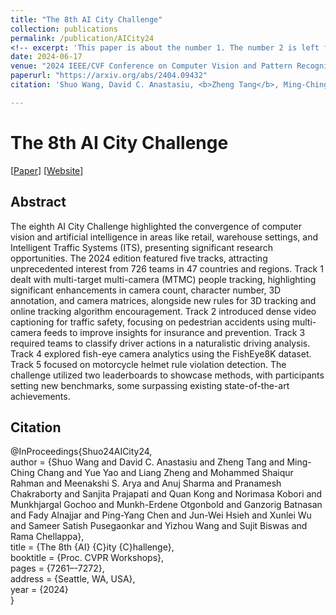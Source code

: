 ```yaml
---
title: "The 8th AI City Challenge"
collection: publications
permalink: /publication/AICity24
<!-- excerpt: 'This paper is about the number 1. The number 2 is left for future work.' -->
date: 2024-06-17
venue: "2024 IEEE/CVF Conference on Computer Vision and Pattern Recognition - 8th AI City Challenge Workshop"
paperurl: "https://arxiv.org/abs/2404.09432"
citation: 'Shuo Wang, David C. Anastasiu, <b>Zheng Tang</b>, Ming-Ching Chang, Yue Yao, Liang Zheng, Mohammed Shaiqur Rahman, Meenakshi S. Arya, Anuj Sharma, Pranamesh Chakraborty, Sanjita Prajapati, Quan Kong, Norimasa Kobori, Munkhjargal Gochoo, Munkh-Erdene Otgonbold, Ganzorig Batnasan, Fady Alnajjar, Ping-Yang Chen, Jun-Wei Hsieh, Xunlei Wu, Sameer Satish Pusegaonkar, Yizhou Wang, Sujit Biswas and Rama Chellappa. "The 8th AI City Challenge". <i>Proceedings of 2024 IEEE/CVF Conference on Computer Vision and Pattern Recognition Workshops (CVPRW 2024)</i>. 2024.'

---
```

# The 8th AI City Challenge

[<a href="http://arxiv.org/abs/2404.09432">Paper</a>]
[<a href="https://www.aicitychallenge.org/">Website</a>]


## Abstract
The eighth AI City Challenge highlighted the convergence of computer vision and artificial intelligence in areas like retail, warehouse settings, and Intelligent Traffic Systems (ITS), presenting significant research opportunities. The 2024 edition featured five tracks, attracting unprecedented interest from 726 teams in 47 countries and regions. Track 1 dealt with multi-target multi-camera (MTMC) people tracking, highlighting significant enhancements in camera count, character number, 3D annotation, and camera matrices, alongside new rules for 3D tracking and online tracking algorithm encouragement. Track 2 introduced dense video captioning for traffic safety, focusing on pedestrian accidents using multi-camera feeds to improve insights for insurance and prevention. Track 3 required teams to classify driver actions in a naturalistic driving analysis. Track 4 explored fish-eye camera analytics using the FishEye8K dataset. Track 5 focused on motorcycle helmet rule violation detection. The challenge utilized two leaderboards to showcase methods, with participants setting new benchmarks, some surpassing existing state-of-the-art achievements.


## Citation
@InProceedings{Shuo24AICity24,  
author = {Shuo Wang and David C. Anastasiu and Zheng Tang and Ming-Ching Chang and Yue Yao and Liang Zheng and Mohammed Shaiqur Rahman and Meenakshi S. Arya and Anuj Sharma and Pranamesh Chakraborty and Sanjita Prajapati and Quan Kong and Norimasa Kobori and Munkhjargal Gochoo and Munkh-Erdene Otgonbold and Ganzorig Batnasan and Fady Alnajjar and Ping-Yang Chen and Jun-Wei Hsieh and Xunlei Wu and Sameer Satish Pusegaonkar and Yizhou Wang and Sujit Biswas and Rama Chellappa},  
title = {The 8th {AI} {C}ity {C}hallenge},  
booktitle = {Proc. CVPR Workshops},  
pages = {7261–-7272},  
address = {Seattle, WA, USA},  
year = {2024}  
}

